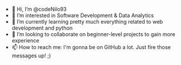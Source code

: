 - 👋 Hi, I’m @codeNilo93
- 👀 I’m interested in Software Development & Data Analytics
- 🌱 I’m currently learning pretty much everything related to web development and python
- 💞️ I’m looking to collaborate on beginner-level projects to gain more experience
- 📫 How to reach me: I'm gonna be on GitHub a lot. Just fire those messages up! ;)

<!---
codeNilo93/codeNilo93 is a ✨ special ✨ repository because its `README.md` (this file) appears on your GitHub profile.
You can click the Preview link to take a look at your changes.
--->
